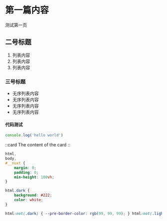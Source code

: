 # 第一篇内容 

测试第一页


## 二号标题
1. 列表内容
2. 列表内容
3. 列表内容


### 三号标题
- 无序列表内容
- 无序列表内容
- 无序列表内容
- 无序列表内容


#### 代码测试
```js
console.log('hello world')
```
::card
The content of the card
::


```css
html,
body,
#__nuxt {
    margin: 0;
    padding: 0;
    min-height: 100vh;
}

html.dark {
    background: #222;
    color: white;
}

html:not(.dark) { --pre-border-color: rgb(99, 99, 99); } html:not(.light) { --pre-border-color: #7a7a7a; }
```